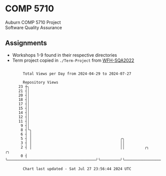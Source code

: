 # COMP 5710
Auburn COMP 5710 Project  
Software Quality Assurance

## Assignments
- Workshops 1-9 found in their respective directories
- Term project copied in `./Term-Project` from [WFH-SQA2022](https://github.com/wumphlett/WFH-SQA2022-AUBURN)

```

        Total Views per Day from 2024-04-29 to 2024-07-27

        Repository Views
      23 ┼╮
      21 ┤│
      20 ┤│
      18 ┤│
      17 ┤│
      15 ┤│
      14 ┤│
      12 ┤│
      11 ┤│
       9 ┤│
       8 ┤╰╮
       6 ┤ │
       5 ┤ │                                        ╭╮
       3 ┤ │                                        ││
       2 ┤ │                                        ││         ╭╮                              ╭╮
       0 ┤ ╰────────────────────────────────────────╯╰─────────╯╰──────────────────────────────╯╰──

        Chart last updated - Sat Jul 27 23:56:44 2024 UTC
        
```
